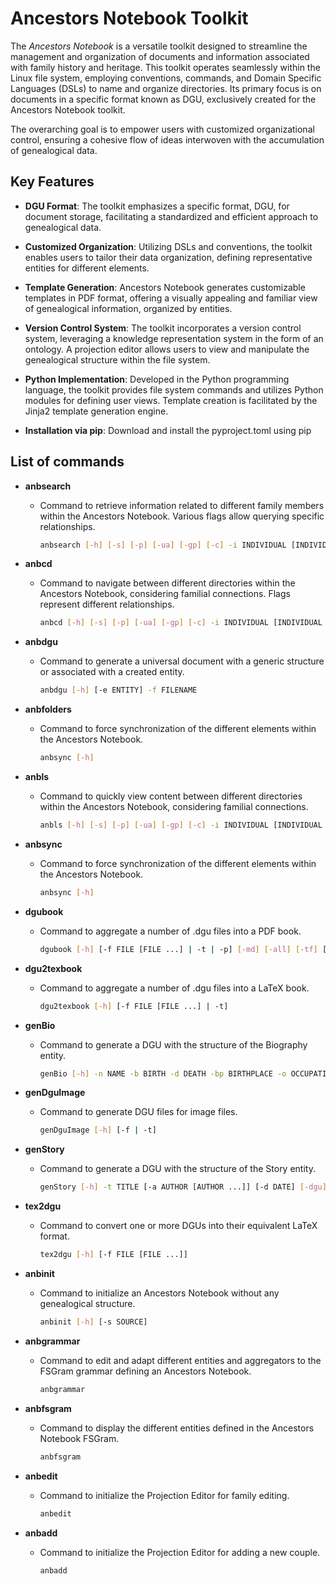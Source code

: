 # Ancestors Notebook Toolkit

The *Ancestors Notebook* is a versatile toolkit designed to streamline the management and organization of documents and information associated with family history and heritage.
This toolkit operates seamlessly within the Linux file system, employing conventions, commands, and Domain Specific Languages (DSLs) to name and organize directories.
 Its primary focus is on documents in a specific format known as DGU, exclusively created for the Ancestors Notebook toolkit. 

The overarching goal is to empower users with customized organizational control, ensuring a cohesive flow of ideas interwoven with the accumulation of genealogical data.

## Key Features

- **DGU Format**: The toolkit emphasizes a specific format, DGU, for document storage, facilitating a standardized and efficient approach to genealogical data.

- **Customized Organization**: Utilizing DSLs and conventions, the toolkit enables users to tailor their data organization, defining representative entities for different elements.

- **Template Generation**: Ancestors Notebook generates customizable templates in PDF format, offering a visually appealing and familiar view of genealogical information, organized by entities.

- **Version Control System**: The toolkit incorporates a version control system, leveraging a knowledge representation system in the form of an ontology. A projection editor allows users to view and manipulate the genealogical structure within the file system.

- **Python Implementation**: Developed in the Python programming language, the toolkit provides file system commands and utilizes Python modules for defining user views. Template creation is facilitated by the Jinja2 template generation engine.

- **Installation via pip**: Download and install the pyproject.toml using pip

## List of commands

- **anbsearch**
  - Command to retrieve information related to different family members within the Ancestors Notebook. Various flags allow querying specific relationships.
    ```bash
    anbsearch [-h] [-s] [-p] [-ua] [-gp] [-c] -i INDIVIDUAL [INDIVIDUAL ...]
    ```

- **anbcd**
  - Command to navigate between different directories within the Ancestors Notebook, considering familial connections. Flags represent different relationships.
    ```bash
    anbcd [-h] [-s] [-p] [-ua] [-gp] [-c] -i INDIVIDUAL [INDIVIDUAL ...]
    ```

- **anbdgu**
  - Command to generate a universal document with a generic structure or associated with a created entity.
    ```bash
    anbdgu [-h] [-e ENTITY] -f FILENAME
    ```

- **anbfolders**
  - Command to force synchronization of the different elements within the Ancestors Notebook.
    ```bash
    anbsync [-h]
    ```

- **anbls**
  - Command to quickly view content between different directories within the Ancestors Notebook, considering familial connections.
    ```bash
    anbls [-h] [-s] [-p] [-ua] [-gp] [-c] -i INDIVIDUAL [INDIVIDUAL ...]
    ```

- **anbsync**
  - Command to force synchronization of the different elements within the Ancestors Notebook.
    ```bash
    anbsync [-h]
    ```

- **dgubook**
  - Command to aggregate a number of .dgu files into a PDF book.
    ```bash
    dgubook [-h] [-f FILE [FILE ...] | -t | -p] [-md] [-all] [-tf] [-o OUTPUT]
    ```

- **dgu2texbook**
  - Command to aggregate a number of .dgu files into a LaTeX book.
    ```bash
    dgu2texbook [-h] [-f FILE [FILE ...] | -t]
    ```

- **genBio**
  - Command to generate a DGU with the structure of the Biography entity.
    ```bash
    genBio [-h] -n NAME -b BIRTH -d DEATH -bp BIRTHPLACE -o OCCUPATION
    ```

- **genDguImage**
  - Command to generate DGU files for image files.
    ```bash
    genDguImage [-h] [-f | -t]
    ```

- **genStory**
  - Command to generate a DGU with the structure of the Story entity.
    ```bash
    genStory [-h] -t TITLE [-a AUTHOR [AUTHOR ...]] [-d DATE] [-dgu]
    ```

- **tex2dgu**
  - Command to convert one or more DGUs into their equivalent LaTeX format.
    ```bash
    tex2dgu [-h] [-f FILE [FILE ...]]
    ```

- **anbinit**
  - Command to initialize an Ancestors Notebook without any genealogical structure.
    ```bash
    anbinit [-h] [-s SOURCE]
    ```

- **anbgrammar**
  - Command to edit and adapt different entities and aggregators to the FSGram grammar defining an Ancestors Notebook.
    ```bash
    anbgrammar
    ```

- **anbfsgram**
  - Command to display the different entities defined in the Ancestors Notebook FSGram.
    ```bash
    anbfsgram
    ```

- **anbedit**
  - Command to initialize the Projection Editor for family editing.
    ```bash
    anbedit
    ```

- **anbadd**
  - Command to initialize the Projection Editor for adding a new couple.
    ```bash
    anbadd
    ```

